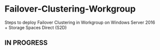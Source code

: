# Failover-Clustering-Workgroup
Steps to deploy Failover Clustering in Workgroup on Windows Server 2016 + Storage Spaces Direct (S2D)

## IN PROGRESS ##
